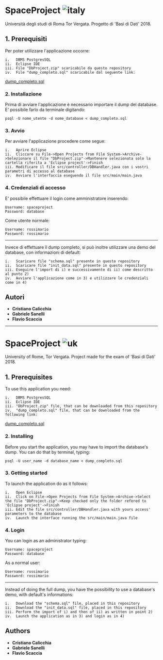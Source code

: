 # SpaceProject ![italy](https://cdn1.iconfinder.com/data/icons/famfamfam_flag_icons/ie.png)

Università degli studi di Roma Tor Vergata. Progetto di 'Basi di Dati' 2018.

## 1. Prerequisiti
Per poter utilizzare l'applicazione occorre:
```
i.   DBMS PostgresSQL
ii.  Eclipse IDE
iii. File "DbProject.zip" scaricabile da questo repository
iv.  File "dump_completo.sql" scaricabile dal seguente link:
```
[dump_completo.sql](https://drive.google.com/open?id=1NR_LDYoAYL3kECtilMOkYaZC7nlFyEQg)
	  
### 2. Installazione
Prima di avviare l'applicazione è necessario importare il dump del database. E' possibile farlo da terminale digitando:
```
psql -U nome_utente -d nome_database < dump_completo.sql
```

### 3. Avvio
Per avviare l'applicazione procedere come segue:
```
i.   Aprire Eclipse	
ii.  Cliccare su File->Open Projects from File System->Archive->Selezionare il file "DbProject.zip"->Mantenere selezionata solo la cartella riferita a 'Eclipse project'->Finish
iii. Modificare il file src/controller/DBHandler.java con i vostri parametri di accesso al database	
iv.  Avviare l'interfaccia eseguendo il file src/main/main.java
```

### 4. Credenziali di accesso
E' possibile effettuare il login come amministratore inserendo:
```
Username: spaceproject		
Password: database
```		
Come utente normale: 
```
Username: rossimario
Password: rossimario
```

---
Invece di effettuare il dump completo, si può inoltre utilizzare una demo del database, con informazioni di default:
```
i.   Scaricare file "schema.sql" presente in questo repository	
ii.  Scaricare file "init_data.sql" presente in questo repository	
iii. Eseguire l'import di i) e successivamente di ii) come descritto al punto 2)	
iv.  Avviare l'applicazione come in 3) e utilizzare le credenziali come in 4)
```	
	
## Autori
* **Cristiano Calicchia**
* **Gabriele Sanelli**
* **Flavio Scaccia**


---


# SpaceProject ![uk](https://cdn2.iconfinder.com/data/icons/tsgk-cctld-territories-icons-flags-pack-v---borderless/16/uk.png)

University of Rome, Tor Vergata. Project made for the exam of 'Basi di Dati' 2018.

## 1. Prerequisites
To use this application you need:
```
i.   DBMS PostgresSQL
ii.  Eclipse IDE
iii. "DbProject.zip" file, that can be downloaded from this repository
iv.  "dump_completo.sql" file, that can be downloaded from the following link:
```
[dump_completo.sql](https://drive.google.com/open?id=1NR_LDYoAYL3kECtilMOkYaZC7nlFyEQg)
	  
### 2. Installing
Before you start the application, you may have to import the database's dump. You can do that by terminal, typing:
```
psql -U user_name -d database_name < dump_completo.sql
```

### 3. Getting started
To launch the application do as it follows:
```
i.   Open Eclipse
ii.  Click on File->Open Projects from File System->Archive->Select the file "DbProject.zip"->Keep checked only the folder refered to 'Eclipse project'->Finish
iii. Edit the file src/controller/DBHandler.java with yours access' parameters to the database	
iv.  Launch the interface running the src/main/main.java file
```

### 4. Login
You can login as an administrator typing:
```
Username: spaceproject		
Password: database
```		
As a normal user: 
```
Username: rossimario
Password: rossimario
```

---
Instead of doing the full dump, you have the possibility to use a database's demo, with default's informations:
```
i.   Download the "schema.sql" file, placed in this repository
ii.  Download the "init_data.sql" file, placed in this repository
iii. Perform the import of i) and then of ii) as written in point 2)	
iv.  Launch the application as in 3) and login as in 4)
```	
	
## Authors
* **Cristiano Calicchia**
* **Gabriele Sanelli**
* **Flavio Scaccia**
